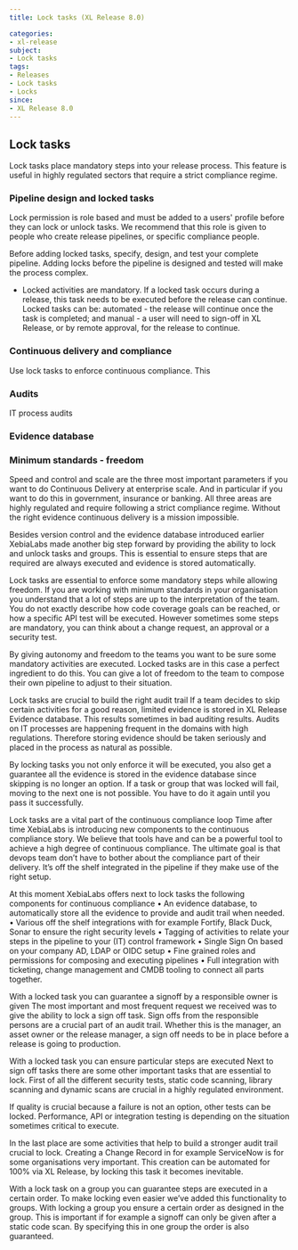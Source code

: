 ```yaml
---
title: Lock tasks (XL Release 8.0)

categories:
- xl-release
subject:
- Lock tasks
tags:
- Releases
- Lock tasks
- Locks
since:
- XL Release 8.0
---
```

## Lock tasks
Lock tasks place mandatory steps into your release process. This feature is useful in highly regulated sectors that require a strict compliance regime.

### Pipeline design and locked tasks

Lock permission is role based and must be added to a users' profile before they can lock or unlock tasks. We recommend that this role is given to people who create release pipelines, or specific compliance people.   

Before adding locked tasks, specify, design, and test your complete pipeline. Adding locks before the pipeline is designed and tested will make the process complex.

-	Locked activities are mandatory. If a locked task occurs during a release, this task needs to be executed before the release can continue.
Locked tasks can be: automated - the release will continue once the task is completed; and manual - a user will need to sign-off in XL Release, or by remote approval, for the release to continue.

### Continuous delivery and compliance
Use lock tasks to enforce continuous compliance. This

### Audits
IT process audits

### Evidence database

### Minimum standards - freedom


Speed and control and scale are the three most important parameters if you want to do Continuous Delivery at enterprise scale. And in particular if you want to do this in government, insurance or banking. All three areas are highly regulated and require following a strict compliance regime. Without the right evidence continuous delivery is a mission impossible.

Besides version control and the evidence database introduced earlier XebiaLabs made another big step forward by providing the ability to lock and unlock tasks and groups. This is essential to ensure steps that are required are always executed and evidence is stored automatically.

Lock tasks are essential to enforce some mandatory steps while allowing freedom.
If you are working with minimum standards in your organisation you understand that a lot of steps are up to the interpretation of the team. You do not exactly describe how code coverage goals can be reached, or how a specific API test will be executed. However sometimes some steps are mandatory, you can think about a change request, an approval or a security test.

By giving autonomy and freedom to the teams you want to be sure some mandatory activities are executed. Locked tasks are in this case a perfect ingredient to do this. You can give a lot of freedom to the team to compose their own pipeline to adjust to their situation.

Lock tasks are crucial to build the right audit trail
If a team decides to skip certain activities for a good reason, limited evidence is stored in XL Release Evidence database. This results sometimes in bad auditing results. Audits on IT processes are happening frequent in the domains with high regulations. Therefore storing evidence should be taken seriously and placed in the process as natural as possible.

By locking tasks you not only enforce it will be executed, you also get a guarantee all the evidence is stored in the evidence database since skipping is no longer an option. If a task or group that was locked will fail, moving to the next one is not possible. You have to do it again until you pass it successfully.

Lock tasks are a vital part of the continuous compliance loop
Time after time XebiaLabs is introducing new components to the continuous compliance story. We believe that tools have and can be a powerful tool to achieve a high degree of continuous compliance. The ultimate goal is that devops team don’t have to bother about the compliance part of their delivery. It’s off the shelf integrated in the pipeline if they make use of the right setup.

At this moment XebiaLabs offers next to lock tasks the following components for continuous compliance
•	An evidence database, to automatically store all the evidence to provide and audit trail when needed.
•	Various off the shelf integrations with for example Fortify, Black Duck, Sonar to ensure the right security levels
•	Tagging of activities to relate your steps in the pipeline to your (IT) control framework
•	Single Sign On based on your company AD, LDAP or OIDC setup
•	Fine grained roles and permissions for composing and executing pipelines
•	Full integration with ticketing, change management and CMDB tooling to connect all parts together.


With a locked task you can guarantee a signoff by a responsible owner is given
The most important and most frequent request we received was to give the ability to lock a sign off task. Sign offs from the responsible persons are a crucial part of an audit trail. Whether this is the manager, an asset owner or the release manager, a sign off needs to be in place before a release is going to production.

With a locked task you can ensure particular steps are executed
Next to sign off tasks there are some other important tasks that are essential to lock. First of all the different security tests, static code scanning, library scanning and dynamic scans are crucial in a highly regulated environment.

If quality is crucial because a failure is not an option, other tests can be locked. Performance, API or integration testing is depending on the situation sometimes critical to execute.

In the last place are some activities that help to build a stronger audit trail crucial to lock. Creating a Change Record in for example ServiceNow is for some organisations very important. This creation can be automated for 100% via XL Release, by locking this task it becomes inevitable.

With a lock task on a group you can guarantee steps are executed in a certain order.
To make locking even easier we’ve added this functionality to groups. With locking a group you ensure a certain order as designed in the group. This is important if for example a signoff can only be given after a static code scan. By specifying this in one group the order is also guaranteed.
